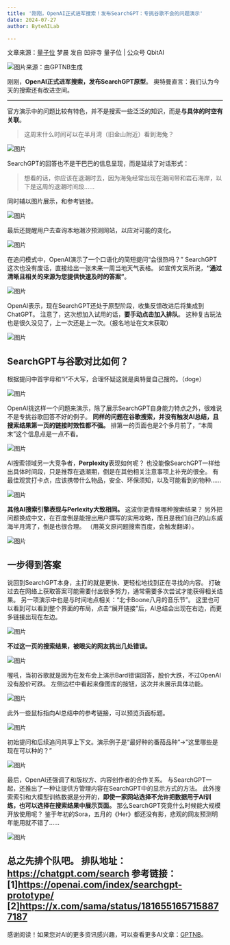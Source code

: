 ```yaml
---
title: '刚刚，OpenAI正式进军搜索！发布SearchGPT：专挑谷歌不会的问题演示'
date: 2024-07-27
author: ByteAILab

---
```


文章来源：[量子位](https://mp.weixin.qq.com/s/gVo8oqK35HS9Qt5BnczpvQ)
梦晨 发自 凹非寺
量子位 | 公众号 QbitAI

![图片来源：由GPTNB生成](http://www.jesonc.com/upload/3B33CB85B496C0CB6FBA4C2BD79320AD/1721984058251/FuCCN7YH2RU2woQJWddBcPUpRW6x.png)

刚刚，**OpenAI正式进军搜索，发布SearchGPT原型**。
奥特曼直言：我们认为今天的搜索还有改进空间。

---


官方演示中的问题比较有特色，并不是搜索一些泛泛的知识，而是**与具体的时空有关联**。
> 这周末什么时间可以在半月湾（旧金山附近）看到海兔？

![图片](http://www.jesonc.com/FiK2xZSum4MyiwucIa1RqCaCaruu)

SearchGPT的回答也不是干巴巴的信息呈现，而是延续了对话形式：
> 想看的话，你应该在退潮时去，因为海兔经常出现在潮间带和岩石海岸，以下是这周的退潮时间段……

同时辅以图片展示，和参考链接。

![图片](http://www.jesonc.com/FqCC6kyk6m3R6UupNkUxeg2VRM6o)

最后还提醒用户去查询本地潮汐预测网站，以应对可能的变化。

![图片](http://www.jesonc.com/FryGzb4i-OlC5jTDNHmLfSWe5yvw)

在追问模式中，OpenAI演示了一个口语化的简短提问“会很热吗？”
SearchGPT这次也没有废话，直接给出一张未来一周当地天气表格。
如宣传文案所说，**“通过清晰且相关的来源为您提供快速及时的答案”**。

![图片](http://www.jesonc.com/Fm-uPNsodgoon9QXrIog86uO1rzP)

OpenAI表示，现在SearchGPT还处于原型阶段，收集反馈改进后将集成到ChatGPT。
注意了，这次想加入试用的话，**要手动点击加入排队**。
这种复古玩法也是很久没见了，上一次还是上一次。（报名地址在文末获取）

![图片](http://www.jesonc.com/FugyT2ECiXQjWk8bMGW0o8vpTfPe)

## SearchGPT与谷歌对比如何？

根据提问中首字母和“i”不大写，合理怀疑这就是奥特曼自己搜的。（doge）

![图片](http://www.jesonc.com/FgUhQJeuD2JQ5DAPffMxURKxwv95)

OpenAI挑这样一个问题来演示，除了展示SearchGPT自身能力特点之外，很难说不是专挑谷歌回答不好的例子。
**同样的问题在谷歌搜索，并没有触发AI总结，且搜索结果第一页的链接时效性都不强。**
排第一的页面也是2个多月前了，“本周末”这个信息点是一点不看。

![图片](http://www.jesonc.com/Fk1BfSogBOgsZk4zIEWqXbocTLJ5)

AI搜索领域另一大竞争者，**Perplexity**表现如何呢？
也没能像SearchGPT一样给出具体时间段，只是推荐在退潮期，倒是在其他相关注意事项上补充的很全。
有最佳观赏打卡点，应该携带什么物品，安全、环保须知，以及可能看到的物种……

![图片](http://www.jesonc.com/FketH-h6yFZ9YUfoc6XJHMQ6LrYi)

**其他AI搜索引擎表现与Perlexity大致相同。**
这波你更青睐哪种搜索结果？
另外把问题换成中文，在百度倒是能搜出用户撰写的实用攻略，而且是我们自己的山东威海半月湾了，倒是也很合理。
（用英文原问题搜索百度，会触发翻译）。

![图片](http://www.jesonc.com/FgtJdUNgm6MXbXUSwr-4gnkdt1AI)

## 一步得到答案

说回到SearchGPT本身，主打的就是更快、更轻松地找到正在寻找的内容。
打破过去在网络上获取答案可能需要付出很多努力，通常需要多次尝试才能获得相关结果。
另一项演示中也是与时间地点相关：“北卡Boone八月的音乐节”。
这里也可以看到可以看到整个界面的布局，点击“展开链接”后，AI总结会出现在右边，而更多链接出现在左边。

![图片](http://www.jesonc.com/FtGPdQslyYEthq2mKki6xshccb9W)

**不过这一页的搜索结果，被眼尖的网友挑出几处错误。**

![图片](http://www.jesonc.com/FslWJummx74qHdlN6c1uzY59GYw6)

喔吼，当初谷歌就是因为在发布会上演示Bard错误回答，股价大跌，不过OpenAI没有股价可跌。
左侧边栏中看起来像图库的按钮，这次并未展示具体功能。

![图片](http://www.jesonc.com/FlpTufHmhIeoctBQ_bTxzkdum0N0)

此外一些鼠标指向AI总结中的参考链接，可以预览页面标题。

![图片](http://www.jesonc.com/FrbdT4x4buGsSkwaajT8-i326OIr)

初始提问和后续追问共享上下文。演示例子是“最好种的番茄品种”→”这里哪些是现在可以种的？”

![图片](http://www.jesonc.com/FvBQPx6QDg361SeetY9d-YbRDUJm)

最后，OpenAI还强调了和版权方、内容创作者的合作关系。
与SearchGPT一起，还推出了一种让提供方管理内容在SearchGPT中的显示方式的方法。
此外搜索索引和大模型训练数据是分开的，**即使一家网站选择不允许把数据用于AI训练，也可以选择在搜索结果中展示页面。**
那么SearchGPT究竟什么时候能大规模开放使用呢？
鉴于年初的Sora，五月的《Her》都还没有影，悲观的网友预测明年能用就不错了……

![图片](http://www.jesonc.com/FuYflFVuEEOuMeteTClrbkwC6ba-)

**总之先排个队吧。**
排队地址：
https://chatgpt.com/search
参考链接：
[1]https://openai.com/index/searchgpt-prototype/
[2]https://x.com/sama/status/1816551657158877187
---
感谢阅读！如果您对AI的更多资讯感兴趣，可以查看更多AI文章：[GPTNB](https://gptnb.com)。